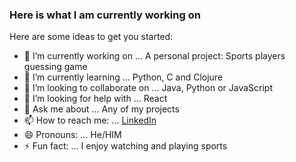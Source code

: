 ### Here is what I am currently working on 


Here are some ideas to get you started:

- 🔭 I’m currently working on ... A personal project: Sports players guessing game
- 🌱 I’m currently learning ... Python, C and Clojure
- 👯 I’m looking to collaborate on ... Java, Python or JavaScript
- 🤔 I’m looking for help with ... React
- 💬 Ask me about ... Any of my projects
- 📫 How to reach me: ... [LinkedIn](https://www.linkedin.com/in/matthewflaherty9)
- 😄 Pronouns: ... He/HIM
- ⚡ Fun fact: ... I enjoy watching and playing sports
